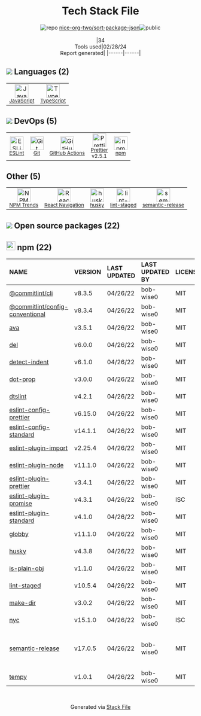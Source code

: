 <!--
&lt;--- Readme.md Snippet without images Start ---&gt;
## Tech Stack
nice-org-two/sort-package-json is built on the following main stack:

- [JavaScript](https://developer.mozilla.org/en-US/docs/Web/JavaScript) – Languages
- [TypeScript](http://www.typescriptlang.org) – Languages
- [ESLint](http://eslint.org/) – Code Review
- [GitHub Actions](https://github.com/features/actions) – Continuous Integration
- [Prettier](https://prettier.io/) – Code Review
- [React Navigation](https://reactnavigation.org/) – Cross-Platform Mobile Tools

Full tech stack [here](/techstack.md)

&lt;--- Readme.md Snippet without images End ---&gt;

&lt;--- Readme.md Snippet with images Start ---&gt;
## Tech Stack
nice-org-two/sort-package-json is built on the following main stack:

- <img width='25' height='25' src='https://img.stackshare.io/service/1209/javascript.jpeg' alt='JavaScript'/> [JavaScript](https://developer.mozilla.org/en-US/docs/Web/JavaScript) – Languages
- <img width='25' height='25' src='https://img.stackshare.io/service/1612/bynNY5dJ.jpg' alt='TypeScript'/> [TypeScript](http://www.typescriptlang.org) – Languages
- <img width='25' height='25' src='https://img.stackshare.io/service/3337/Q4L7Jncy.jpg' alt='ESLint'/> [ESLint](http://eslint.org/) – Code Review
- <img width='25' height='25' src='https://img.stackshare.io/service/11563/actions.png' alt='GitHub Actions'/> [GitHub Actions](https://github.com/features/actions) – Continuous Integration
- <img width='25' height='25' src='https://img.stackshare.io/service/7035/default_66f265943abed56bcdbfca1c866a4261b1fbb063.jpg' alt='Prettier'/> [Prettier](https://prettier.io/) – Code Review
- <img width='25' height='25' src='https://img.stackshare.io/service/6422/react-navigation.png' alt='React Navigation'/> [React Navigation](https://reactnavigation.org/) – Cross-Platform Mobile Tools

Full tech stack [here](/techstack.md)

&lt;--- Readme.md Snippet with images End ---&gt;
-->
<div align="center">

# Tech Stack File
![](https://img.stackshare.io/repo.svg "repo") [nice-org-two/sort-package-json](https://github.com/nice-org-two/sort-package-json)![](https://img.stackshare.io/public_badge.svg "public")
<br/><br/>
|34<br/>Tools used|02/28/24 <br/>Report generated|
|------|------|
</div>

## <img src='https://img.stackshare.io/languages.svg'/> Languages (2)
<table><tr>
  <td align='center'>
  <img width='36' height='36' src='https://img.stackshare.io/service/1209/javascript.jpeg' alt='JavaScript'>
  <br>
  <sub><a href="https://developer.mozilla.org/en-US/docs/Web/JavaScript">JavaScript</a></sub>
  <br>
  <sub></sub>
</td>

<td align='center'>
  <img width='36' height='36' src='https://img.stackshare.io/service/1612/bynNY5dJ.jpg' alt='TypeScript'>
  <br>
  <sub><a href="http://www.typescriptlang.org">TypeScript</a></sub>
  <br>
  <sub></sub>
</td>

</tr>
</table>

## <img src='https://img.stackshare.io/devops.svg'/> DevOps (5)
<table><tr>
  <td align='center'>
  <img width='36' height='36' src='https://img.stackshare.io/service/3337/Q4L7Jncy.jpg' alt='ESLint'>
  <br>
  <sub><a href="http://eslint.org/">ESLint</a></sub>
  <br>
  <sub></sub>
</td>

<td align='center'>
  <img width='36' height='36' src='https://img.stackshare.io/service/1046/git.png' alt='Git'>
  <br>
  <sub><a href="http://git-scm.com/">Git</a></sub>
  <br>
  <sub></sub>
</td>

<td align='center'>
  <img width='36' height='36' src='https://img.stackshare.io/service/11563/actions.png' alt='GitHub Actions'>
  <br>
  <sub><a href="https://github.com/features/actions">GitHub Actions</a></sub>
  <br>
  <sub></sub>
</td>

<td align='center'>
  <img width='36' height='36' src='https://img.stackshare.io/service/7035/default_66f265943abed56bcdbfca1c866a4261b1fbb063.jpg' alt='Prettier'>
  <br>
  <sub><a href="https://prettier.io/">Prettier</a></sub>
  <br>
  <sub>v2.5.1</sub>
</td>

<td align='center'>
  <img width='36' height='36' src='https://img.stackshare.io/service/1120/lejvzrnlpb308aftn31u.png' alt='npm'>
  <br>
  <sub><a href="https://www.npmjs.com/">npm</a></sub>
  <br>
  <sub></sub>
</td>

</tr>
</table>

## Other (5)
<table><tr>
  <td align='center'>
  <img width='36' height='36' src='https://img.stackshare.io/service/12294/empty-logo-square.png' alt='NPM Trends'>
  <br>
  <sub><a href="https://www.npmtrends.com/">NPM Trends</a></sub>
  <br>
  <sub></sub>
</td>

<td align='center'>
  <img width='36' height='36' src='https://img.stackshare.io/service/6422/react-navigation.png' alt='React Navigation'>
  <br>
  <sub><a href="https://reactnavigation.org/">React Navigation</a></sub>
  <br>
  <sub></sub>
</td>

<td align='center'>
  <img width='36' height='36' src='https://img.stackshare.io/service/9527/5502029.jpeg' alt='husky'>
  <br>
  <sub><a href="https://github.com/typicode/husky">husky</a></sub>
  <br>
  <sub></sub>
</td>

<td align='center'>
  <img width='36' height='36' src='https://img.stackshare.io/service/10577/11071.jpeg' alt='lint-staged'>
  <br>
  <sub><a href="https://github.com/okonet/lint-staged">lint-staged</a></sub>
  <br>
  <sub></sub>
</td>

<td align='center'>
  <img width='36' height='36' src='https://img.stackshare.io/service/10156/12867925.png' alt='semantic-release'>
  <br>
  <sub><a href="https://github.com/semantic-release/semantic-release">semantic-release</a></sub>
  <br>
  <sub></sub>
</td>

</tr>
</table>


## <img src='https://img.stackshare.io/group.svg' /> Open source packages (22)</h2>

## <img width='24' height='24' src='https://img.stackshare.io/service/1120/lejvzrnlpb308aftn31u.png'/> npm (22)

|NAME|VERSION|LAST UPDATED|LAST UPDATED BY|LICENSE|VULNERABILITIES|
|:------|:------|:------|:------|:------|:------|
|[@commitlint/cli](https://www.npmjs.com/@commitlint/cli)|v8.3.5|04/26/22|bob-wise0 |MIT|N/A|
|[@commitlint/config-conventional](https://www.npmjs.com/@commitlint/config-conventional)|v8.3.4|04/26/22|bob-wise0 |MIT|N/A|
|[ava](https://www.npmjs.com/ava)|v3.5.1|04/26/22|bob-wise0 |MIT|N/A|
|[del](https://www.npmjs.com/del)|v6.0.0|04/26/22|bob-wise0 |MIT|N/A|
|[detect-indent](https://www.npmjs.com/detect-indent)|v6.1.0|04/26/22|bob-wise0 |MIT|N/A|
|[dot-prop](https://www.npmjs.com/dot-prop)|v3.0.0|04/26/22|bob-wise0 |MIT|[CVE-2020-8116](https://github.com/advisories/GHSA-ff7x-qrg7-qggm) (High)|
|[dtslint](https://www.npmjs.com/dtslint)|v4.2.1|04/26/22|bob-wise0 |MIT|N/A|
|[eslint-config-prettier](https://www.npmjs.com/eslint-config-prettier)|v6.15.0|04/26/22|bob-wise0 |MIT|N/A|
|[eslint-config-standard](https://www.npmjs.com/eslint-config-standard)|v14.1.1|04/26/22|bob-wise0 |MIT|N/A|
|[eslint-plugin-import](https://www.npmjs.com/eslint-plugin-import)|v2.25.4|04/26/22|bob-wise0 |MIT|N/A|
|[eslint-plugin-node](https://www.npmjs.com/eslint-plugin-node)|v11.1.0|04/26/22|bob-wise0 |MIT|N/A|
|[eslint-plugin-prettier](https://www.npmjs.com/eslint-plugin-prettier)|v3.4.1|04/26/22|bob-wise0 |MIT|N/A|
|[eslint-plugin-promise](https://www.npmjs.com/eslint-plugin-promise)|v4.3.1|04/26/22|bob-wise0 |ISC|N/A|
|[eslint-plugin-standard](https://www.npmjs.com/eslint-plugin-standard)|v4.1.0|04/26/22|bob-wise0 |MIT|N/A|
|[globby](https://www.npmjs.com/globby)|v11.1.0|04/26/22|bob-wise0 |MIT|N/A|
|[husky](https://www.npmjs.com/husky)|v4.3.8|04/26/22|bob-wise0 |MIT|N/A|
|[is-plain-obj](https://www.npmjs.com/is-plain-obj)|v1.1.0|04/26/22|bob-wise0 |MIT|N/A|
|[lint-staged](https://www.npmjs.com/lint-staged)|v10.5.4|04/26/22|bob-wise0 |MIT|N/A|
|[make-dir](https://www.npmjs.com/make-dir)|v3.0.2|04/26/22|bob-wise0 |MIT|N/A|
|[nyc](https://www.npmjs.com/nyc)|v15.1.0|04/26/22|bob-wise0 |ISC|N/A|
|[semantic-release](https://www.npmjs.com/semantic-release)|v17.0.5|04/26/22|bob-wise0 |MIT|[CVE-2020-26226](https://github.com/advisories/GHSA-r2j6-p67h-q639) (High)<br/>[CVE-2022-31051](https://github.com/advisories/GHSA-x2pg-mjhr-2m5x) (Moderate)|
|[tempy](https://www.npmjs.com/tempy)|v1.0.1|04/26/22|bob-wise0 |MIT|N/A|

<br/>
<div align='center'>

Generated via [Stack File](https://github.com/marketplace/stack-file)
